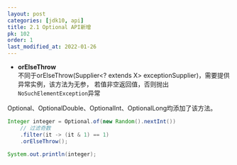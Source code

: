 ```yaml
---
layout: post
categories: [jdk10, api]
title: 2.1 Optional API新增
pk: 102
order: 1
last_modified_at: 2022-01-26
---
```


- **orElseThrow**  
不同于orElseThrow(Supplier<? extends X> exceptionSupplier)，需要提供异常实例，该方法为无参，
若值非空返回值，否则抛出`NoSuchElementException`异常

Optional、OptionalDouble、OptionalInt、OptionalLong均添加了该方法。

```java
Integer integer = Optional.of(new Random().nextInt())
    // 过滤奇数
    .filter(it -> (it & 1) == 1)
    .orElseThrow();

System.out.println(integer);
```